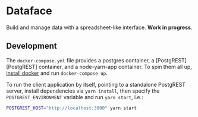 # Dataface
Build and manage data with a spreadsheet-like interface. **Work in progress**.

## Development
The `docker-compose.yml` file provides a postgres container, a
[PostgREST][PostgREST] container, and a node-yarn-app container. To spin them
all up, [install docker](https://www.docker.com/community-edition) and run
`docker-compose up`.

To run the client application by itself, pointing to a standalone PostgREST
server, install dependencies via `yarn install`, then specify the
`POSTGREST_ENVIRONMENT` variable and run `yarn start`, i.e.:

```bash
POSTGREST_HOST="http://localhost:3000" yarn start
```
